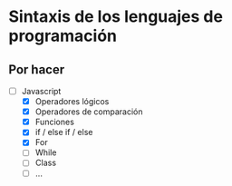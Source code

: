 # Sintaxis de los lenguajes de programación

## Por hacer

- [ ] Javascript
  - [x] Operadores lógicos
  - [x] Operadores de comparación
  - [x] Funciones
  - [x] if / else if / else
  - [x] For
  - [ ] While
  - [ ] Class
  - [ ] ...
